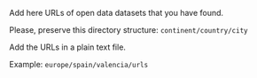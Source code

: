 Add here URLs of open data datasets that you have found.

Please, preserve this directory structure: `continent/country/city`

Add the URLs in a plain text file.

Example: `europe/spain/valencia/urls`
